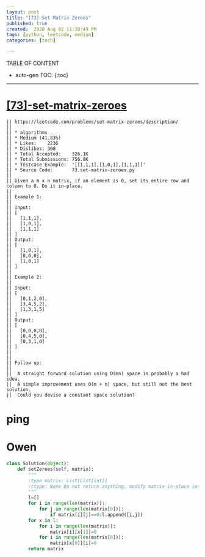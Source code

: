 ```yaml
---
layout: post
title: "[73] Set Matrix Zeroes"
published: true
created:  2020 Aug 02 11:30:49 PM
tags: [python, leetcode, medium]
categories: [tech]

---
```


TABLE OF CONTENT

* auto-gen TOC:
{:toc}

- - -

# [[73]-set-matrix-zeroes](https://leetcode.com/problems/set-matrix-zeroes/description/)

    || https://leetcode.com/problems/set-matrix-zeroes/description/
    || 
    || * algorithms
    || * Medium (41.83%)
    || * Likes:    2236
    || * Dislikes: 308
    || * Total Accepted:    326.1K
    || * Total Submissions: 756.8K
    || * Testcase Example:  '[[1,1,1],[1,0,1],[1,1,1]]'
    || * Source Code:       73.set-matrix-zeroes.py
    || 
    || Given a m x n matrix, if an element is 0, set its entire row and column to 0. Do it in-place.
    || 
    || Example 1:
    || 
    || Input: 
    || [
    ||   [1,1,1],
    ||   [1,0,1],
    ||   [1,1,1]
    || ]
    || Output: 
    || [
    ||   [1,0,1],
    ||   [0,0,0],
    ||   [1,0,1]
    || ]
    || 
    || Example 2:
    || 
    || Input: 
    || [
    ||   [0,1,2,0],
    ||   [3,4,5,2],
    ||   [1,3,1,5]
    || ]
    || Output: 
    || [
    ||   [0,0,0,0],
    ||   [0,4,5,0],
    ||   [0,3,1,0]
    || ]
    || 
    || 
    || Follow up:
    || 
    || 	A straight forward solution using O(mn) space is probably a bad idea.
    || 	A simple improvement uses O(m + n) space, but still not the best solution.
    || 	Could you devise a constant space solution?

# ping

# Owen 

```python
class Solution(object):
    def setZeroes(self, matrix):
        """
        :type matrix: List[List[int]]
        :rtype: None Do not return anything, modify matrix in-place instead.
        """
        l=[]
        for i in range(len(matrix)):
            for j in range(len(matrix[0])):
                if matrix[i][j]==0:l.append([i,j])
        for x in l:
            for i in range(len(matrix)):
                matrix[i][x[1]]=0
            for i in range(len(matrix[0])):
                matrix[x[0]][i]=0
        return matrix
```


